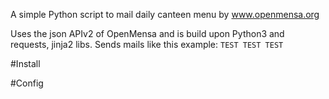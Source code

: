 A simple Python script to mail daily canteen menu by www.openmensa.org

Uses the json APIv2 of OpenMensa and is build upon Python3 and requests, jinja2 libs.
Sends mails like this example:
`TEST TEST TEST`

#Install

#Config